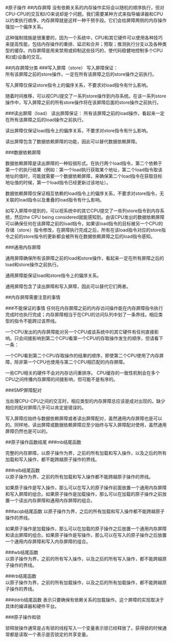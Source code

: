 #原子操作
##内存屏障
没有依赖关系的内存操作实际会以随机的顺序执行，但对CPU-CPU的交互和I/O来说却是个问题。我们需要某种方式来指导编译器和CPU以约束执行顺序。内存屏障就是这样一种干预手段。它们会给屏障两侧的内存操作强加一个偏序关系。

这种强制措施是很重要的，因为一个系统中，CPU和其它硬件可以使用各种技巧来提高性能，包括内存操作的重排、延迟和合并；预取；推测执行分支以及各种类型的缓存。内存屏障是用来禁用或抑制这些技巧的，使代码稳健地控制多个CPU和(或)设备的交互。

##内存屏障分类
###写入屏障（store）
写入屏障保证：		
所有该屏障之前的store操作，一定在所有该屏障之后的store操作之前执行。

写入屏障仅保证store指令上的偏序关系，不要求对load指令有什么影响。

随着时间推移，可以视CPU提交了一系列store操作到内存系统。在该一系列store操作中，写入屏障之前的所有store操作将在该屏障后面的store操作之前执行。

###读出屏障（load）
读出屏障保证：	
所有该屏障之前的load操作，看起来一定在所有该屏障之后的load操作之前执行。

读出屏障仅保证load指令上的偏序关系，不要求对store指令有什么影响。

读出屏障包含了数据依赖屏障的功能，因此可以替代数据依赖屏障。

###数据依赖屏障

数据依赖屏障是读出屏障的一种较弱形式。在执行两个load指令，第二个依赖于第一个的执行结果（例如：第一个load执行获取某个地址，第二个load指令取该地址的值时，可能就需要一个数据依赖屏障，来确保第二个load指令在获取目标地址值的时候，第一个load指令已经更新过该地址）。

数据依赖屏障仅保证相互依赖的load指令上的偏序关系，不要求对store指令，无关联的load指令以及重叠的load指令有什么影响。

如写入屏障中提到的，可以视系统中的其它CPU提交了一些列store指令到内存系统，然后the CPU being considered就能感知到。由该CPU发出的数据依赖屏障可以确保任何在该屏障之前的load指令，如果该load指令的目标被另一个CPU的存储（store）指令修改，在屏障执行完成之后，所有在该load指令对应的store指令之前的store指令的更新都会被所有在数据依赖屏障之后的load指令感知。

###通用内存屏障

通用屏障确保所有该屏障之前的load和store操作，看起来一定在所有屏障之后的load和store操作之前执行。

通用屏障能保证load和store指令上的偏序关系。

通用屏障包含了读出屏障和写入屏障，因此可以替代它们两者。

##内存屏障需要注意的事情

###不能保证的事情
任何在内存屏障之前的内存访问操作能在内存屏障指令执行完成时也执行完成；内存屏障相当于在CPU的访问队列中划了一条界线，相应类型的指令不能跨过该界线。

一个CPU发出的内存屏障能对另一个CPU或该系统中的其它硬件有任何直接影响。只会间接影响到第二个CPU看第一个CPU的存取操作发生的顺序，但请看下一条：

一个CPU看到第二个CPU存取操作的结果的顺序，即使第二个CPU使用了内存屏障，除非第一个CPU也使用与第二个CPU相匹配的内存屏障。

一些CPU相关的硬件不会对内存访问重排序。 CPU缓存的一致性机制会在多个CPU之间传播内存屏障的间接影响，但可能不是有序的。

###SMP屏障配对

当处理CPU-CPU之间的交互时，相应类型的内存屏障总应该是成对出现的。缺少相应的配对屏障几乎可以肯定是错误的。

写入屏障应始终与数据依赖屏障或者读出屏障配对，虽然通用内存屏障也是可以的。同样地，读出屏障或数据依赖屏障应至少始终与写入屏障配对使用，虽然通用屏障仍然也是可以的。

##原子操作函数结尾
###mb结尾函数

完整的内存屏障，以原子操作为界，之前的所有加载和写入操作，以及之后的所有加载和写入操作，都不能跨越原子操作的界线。

###relb结尾函数		
以原子操作为界，之前的所有加载和写入操作都不能跨越原子操作的界线。

如果原子操作是写入操作，那么可以在写入的原子操作前面放置一个通用内存屏障和写入屏障的组合。如果原子操作是加载操作，那么可以在加载的原子操作之前放置一个读出内存屏障和通用内存屏障的组合。

###acqb结尾函数	
以原子操作为界，之后的所有加载和写入操作都不能跨越原子操作的界线。

如果原子操作是加载操作，那么可以在加载的原子操作之后放置一个通用内存屏障和读出屏障的组合。如果原子操作是写操作，那么可以在写入的原子操作之后放置一个通用内存屏障和写入内存屏障的组合。

###wb结尾函数	
以原子操作为界，之前的所有写入操作，以及之后的所有写入操作，都不能跨越原子操作的界线。

###rb结尾函数	
以原子操作为界，之前的所有加载操作，以及之后的所有加载操作，都不能跨越原子操作的界线。

###ddrb结尾函数	
表示只要确保有依赖关系的加载操作。这个屏障的实现取决于具体的编译器和硬件平台。

###原子操作和锁

锁释放操作通常是占有锁的线程写入一个变量表示锁已经释放了。获得锁的时候通常都是读取一个表示是否锁定的共享变量。


